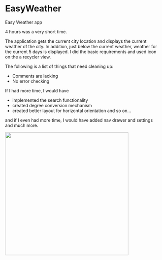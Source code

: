 # EasyWeather
Easy Weather app

4 hours was a very short time. 

The application gets the current city location and displays the current weather of the city.
In addition,  just below the current weather, weather for the current 5 days is displayed.
I did the basic requirements and used icon on the a recycler view. 

The following is a list of things that need cleaning up:
* Comments are lacking
* No error checking

If I had more time, I would have
* implemented the search functionality
* created degree conversion mechanism
* created better layout for horizontal orientation
and so on...

and if I even had more time, I would have added nav drawer and settings and much more.

<img src="https://i.imgur.com/JihfXWw.jpg" width="400">

